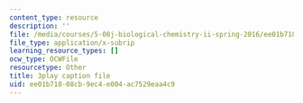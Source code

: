 ```yaml
---
content_type: resource
description: ''
file: /media/courses/5-08j-biological-chemistry-ii-spring-2016/ee01b71808cb9ec4e004ac7529eaa4c9_H0ubjnHa5rY.srt
file_type: application/x-subrip
learning_resource_types: []
ocw_type: OCWFile
resourcetype: Other
title: 3play caption file
uid: ee01b718-08cb-9ec4-e004-ac7529eaa4c9
---
```


